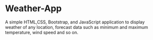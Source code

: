 # Weather-App
A simple HTML,CSS, Bootstrap, and JavaScript application to display weather of any location, forecast data such as minimum and maximum temperature, wind speed and so on.
